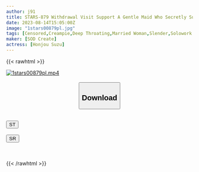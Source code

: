 ```yaml
---
author: j91
title: STARS-879 Withdrawal Visit Support A Gentle Maid Who Secretly Supports Sexually Covered Cocks With A Smile Suzu Honjo
date: 2023-08-14T15:05:00Z
image: "1stars00879pl.jpg"
tags: [Censored,Creampie,Deep Throating,Married Woman,Slender,Solowork ]
maker: [SOD Create]
actress: [Honjou Suzu]
---
```



{{< rawhtml >}}

<div class="video" data-videoid="aqLWPzdmlRFxxm3">
    <a href="javascript:;">
        <img src="https://my.j91.asia/posts/1stars00879pl/1stars00879pl.jpg" width="WIDTH" height="HEIGHT" alt="1stars00879pl.mp4" loading="lazy">
    </a>
</div>

<script type="text/javascript" src="https://j91.asia/asset/on-demand-st.js"></script>

<br>
  <link rel="stylesheet" href="https://j91.asia/asset/bs5.css">
  
  <center>
  <button class="btn btn-primary" type="button" data-bs-toggle="collapse" data-bs-target=".multi-collapse" aria-expanded="false" aria-controls="multiCollapseExample1 multiCollapseExample2"><h2>Download</h2></button></center>
</p>
<div class="row">
  <div class="col">
    <div class="collapse multi-collapse" id="multiCollapseExample1">
      <div class="card card-body">
	      	      <br>
<div class="buttons">  
<a href="https://streamtape.to/v/aqLWPzdmlRFxxm3"><button class="btn-hover color-3"><i class="fa fa-download"></i> ST</button></a></div>
    </div>
  </div>
</div>
  <div class="col">
    <div class="collapse multi-collapse" id="multiCollapseExample2">
      <div class="card card-body">
	      <br>
<div class="buttons">
    <a href="https://streamruby.com/v96wkyf5l85y"><button class="btn-hover color-9"><i class="fa fa-download"></i> SR</button></a></div>
<br><br>
      </div>
    </div>
  </div>
</div>

{{< /rawhtml >}}